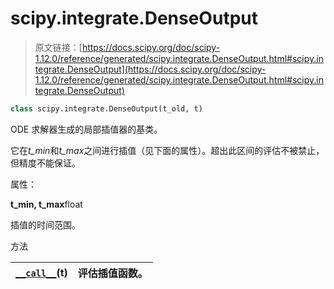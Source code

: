 # scipy.integrate.DenseOutput

> 原文链接：[https://docs.scipy.org/doc/scipy-1.12.0/reference/generated/scipy.integrate.DenseOutput.html#scipy.integrate.DenseOutput](https://docs.scipy.org/doc/scipy-1.12.0/reference/generated/scipy.integrate.DenseOutput.html#scipy.integrate.DenseOutput)

```py
class scipy.integrate.DenseOutput(t_old, t)
```

ODE 求解器生成的局部插值器的基类。

它在*t_min*和*t_max*之间进行插值（见下面的属性）。超出此区间的评估不被禁止，但精度不能保证。

属性：

**t_min, t_max**float

插值的时间范围。

方法

| [`__call__`](https://docs.scipy.org/doc/scipy-1.12.0/reference/generated/scipy.integrate.DenseOutput.html#scipy.integrate.DenseOutput.__call__ "scipy.integrate.DenseOutput.__call__")(t) | 评估插值函数。 |
| --- | --- |
